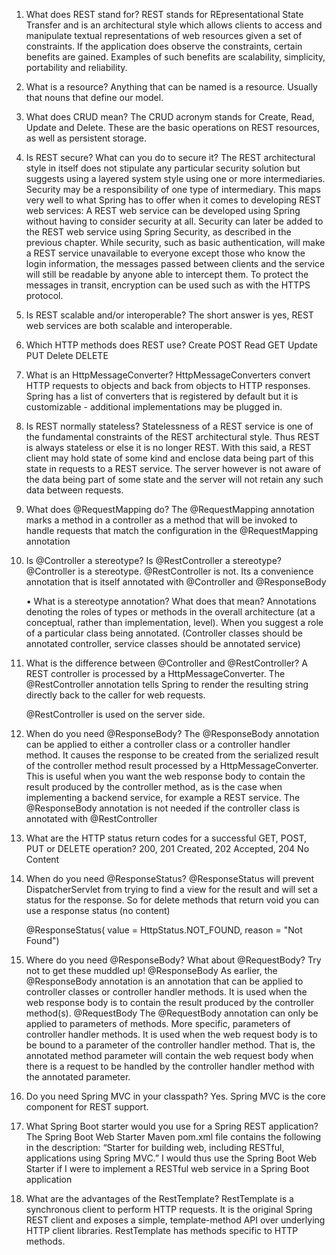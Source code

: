 1. What does REST stand for?
    REST stands for REpresentational State Transfer and is an architectural style which allows clients
    to access and manipulate textual representations of web resources given a set of constraints.
    If the application does observe the constraints, certain benefits are gained. Examples of such
    benefits are scalability, simplicity, portability and reliability.

2. What is a resource?
    Anything that can be named is a resource. Usually that nouns that define our model.

3. What does CRUD mean?
    The CRUD acronym stands for Create, Read, Update and Delete. These are the basic operations on
    REST resources, as well as persistent storage.

4. Is REST secure? What can you do to secure it?
    The REST architectural style in itself does not stipulate any particular security solution but suggests
    using a layered system style using one or more intermediaries. Security may be a responsibility of
    one type of intermediary.
    This maps very well to what Spring has to offer when it comes to developing REST web services:
    A REST web service can be developed using Spring without having to consider security at all.
    Security can later be added to the REST web service using Spring Security, as described in the
    previous chapter.
    While security, such as basic authentication, will make a REST service unavailable to everyone
    except those who know the login information, the messages passed between clients and the service
    will still be readable by anyone able to intercept them. To protect the messages in transit, encryption
    can be used such as with the HTTPS protocol.

5. Is REST scalable and/or interoperable?
    The short answer is yes, REST web services are both scalable and interoperable.

6. Which HTTP methods does REST use?
    Create POST
    Read GET
    Update PUT
    Delete DELETE

7. What is an HttpMessageConverter?
    HttpMessageConverters convert HTTP requests to objects and back from objects to HTTP responses. Spring has a list of converters that is registered by default but it is customizable - additional implementations may be plugged in.

8. Is REST normally stateless?
    Statelessness of a REST service is one of the fundamental constraints of the REST architectural
    style. Thus REST is always stateless or else it is no longer REST.
    With this said, a REST client may hold state of some kind and enclose data being part of this state
    in requests to a REST service. The server however is not aware of the data being part of some state
    and the server will not retain any such data between requests.

9. What does @RequestMapping do?
    The @RequestMapping annotation marks a method in a controller as a method that will be invoked
    to handle requests that match the configuration in the @RequestMapping annotation

10. Is @Controller a stereotype? Is @RestController a stereotype?
    @Controller is a stereotype. @RestController is not. Its a convenience annotation that is itself annotated with @Controller and @ResponseBody

    • What is a stereotype annotation? What does that mean?
    Annotations denoting the roles of types or methods in the overall architecture (at a conceptual, rather than implementation, level). When you suggest a role of a particular class being annotated. (Controller classes should be annotated controller, service classes should be annotated service)

11. What is the difference between @Controller and @RestController?
    A REST controller is processed by a HttpMessageConverter. The @RestController annotation tells Spring to render the resulting string directly back to the caller for web requests.

    @RestController is used on the server side.

12. When do you need @ResponseBody?
    The @ResponseBody annotation can be applied to either a controller class or a controller handler
    method. It causes the response to be created from the serialized result of the controller method
    result processed by a HttpMessageConverter. This is useful when you want the web response body
    to contain the result produced by the controller method, as is the case when implementing a
    backend service, for example a REST service.
    The @ResponseBody annotation is not needed if the controller class is annotated with
    @RestController

12. What are the HTTP status return codes for a successful GET, POST, PUT or DELETE operation?
    200, 201 Created, 202 Accepted, 204 No Content

13. When do you need @ResponseStatus?
    @ResponseStatus will prevent DispatcherServlet from trying to find a view for the result and will set a status for the response. So for delete methods that return void you can use a response status (no content)

    @ResponseStatus( value = HttpStatus.NOT_FOUND, reason = "Not Found")

14. Where do you need @ResponseBody? What about @RequestBody? Try not to get these muddled up!
    @ResponseBody
    As earlier, the @ResponseBody annotation is an annotation that can be applied to controller classes
    or controller handler methods. It is used when the web response body is to contain the result
    produced by the controller method(s).
    @RequestBody
    The @RequestBody annotation can only be applied to parameters of methods. More specific,
    parameters of controller handler methods. It is used when the web request body is to be bound to a
    parameter of the controller handler method. That is, the annotated method parameter will contain
    the web request body when there is a request to be handled by the controller handler method with
    the annotated parameter.

15. Do you need Spring MVC in your classpath?
    Yes. Spring MVC is the core component for REST support.

16. What Spring Boot starter would you use for a Spring REST application?
    The Spring Boot Web Starter Maven pom.xml file contains the following in the description:
    “Starter for building web, including RESTful, applications using Spring MVC.”
    I would thus use the Spring Boot Web Starter if I were to implement a RESTful web service in a
    Spring Boot application

17. What are the advantages of the RestTemplate?
    RestTemplate is a synchronous client to perform HTTP requests. It is the original Spring REST client and exposes a simple, template-method API over underlying HTTP client libraries. RestTemplate has methods specific to HTTP methods.

